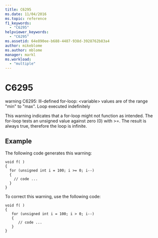 ```yaml
---
title: C6295
ms.date: 11/04/2016
ms.topic: reference
f1_keywords:
  - "C6295"
helpviewer_keywords:
  - "C6295"
ms.assetid: 64e890ee-b688-4487-938d-3928762b83a4
author: mikeblome
ms.author: mblome
manager: markl
ms.workload:
  - "multiple"
---
```

# C6295
warning C6295: Ill-defined for-loop: \<variable> values are of the range "min" to "max". Loop executed indefinitely

 This warning indicates that a for-loop might not function as intended. The for-loop tests an unsigned value against zero (0) with >=. The result is always true, therefore the loop is infinite.

## Example
 The following code generates this warning:

```
void f( )
{
  for (unsigned int i = 100; i >= 0; i--)
  {
    // code ...
  }
}
```

 To correct this warning, use the following code:

```
void f( )
{
   for (unsigned int i = 100; i > 0; i--)
   {
      // code ...
   }
}
```